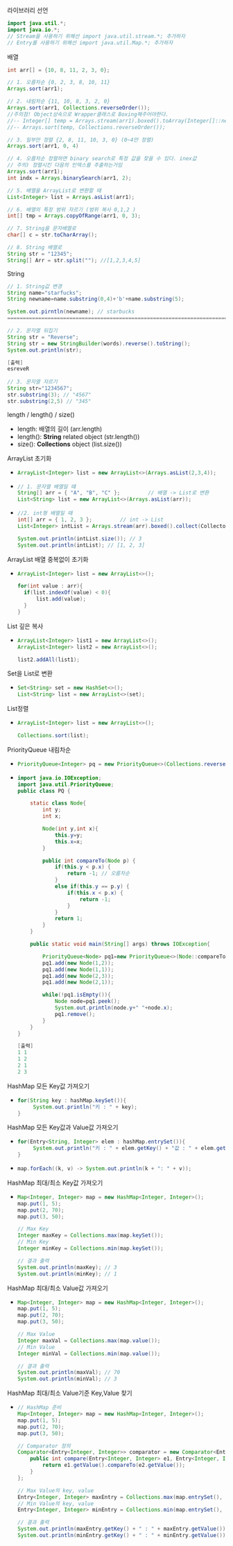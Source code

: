 라이브러리 선언

```java
import java.util.*;
import java.io.*;
// Stream을 사용하기 위해선 import java.util.stream.*; 추가하자
// Entry를 사용하기 위해선 import java.util.Map.*; 추가하자
```



배열

```java
int arr[] = {10, 8, 11, 2, 3, 0};

// 1. 오름차순 {0, 2, 3, 8, 10, 11}
Arrays.sort(arr1);

// 2. 내림차순 {11, 10, 8, 3, 2, 0}
Arrays.sort(arr1, Collections.reverseOrder());
//주의점! Object상속으로 Wrapper클래스로 Boxing해주어야한다.
//-- Integer[] temp = Arrays.stream(arr1).boxed().toArray(Integer[]::new);
//-- Arrays.sort(temp, Collections.reverseOrder());

// 3. 일부만 정렬 {2, 8, 11, 10, 3, 0} (0~4만 정렬)
Arrays.sort(arr1, 0, 4)

// 4. 오름차순 정렬하면 binary search로 특정 값을 찾을 수 있다. inex값
// 주의) 정렬시킨 다음의 인덱스를 추출하는거임
Arrays.sort(arr1);
int indx = Arrays.binarySearch(arr1, 2);

// 5. 배열을 ArrayList로 변환할 때
List<Integer> list = Arrays.asList(arr1);

// 6. 배열의 특정 범위 자르기 (범위 복사 0,1,2 )
int[] tmp = Arrays.copyOfRange(arr1, 0, 3);

// 7. String을 문자배열로
char[] c = str.toCharArray();

// 8. String 배열로 
String str = "12345";
String[] Arr = str.split(""); //[1,2,3,4,5]
```



String

```java
// 1. String값 변경
String name="starfucks";
String newname=name.substring(0,4)+'b'+name.substring(5);

System.out.pirntln(newname); // starbucks
============================================================================

// 2. 문자열 뒤집기
String str = "Reverse";
String str = new StringBuilder(words).reverse().toString();
System.out.println(str); 

[출력]
esreveR
    
// 3. 문자열 자르기
String str="1234567";
str.substring(3); // "4567"
str.substring(2,5) // "345"
```



length / length() / size()

- length: 배열의 길이 (arr.length)
- length(): **String** related object (str.length())
- size(): **Collections** object (list.size())



ArrayList  초기화

- ```java
  ArrayList<Integer> list = new ArrayList<>(Arrays.asList(2,3,4));
  ```
  
- ```java
  // 1. 문자열 배열일 떄
  String[] arr = { "A", "B", "C" };         // 배열 -> List로 변환        
  List<String> list = new ArrayList<>(Arrays.asList(arr));
  ```

- ```java
  //2. int형 배열일 때
  int[] arr = { 1, 2, 3 };         // int -> List        
  List<Integer> intList = Arrays.stream(arr).boxed().collect(Collectors.toList()); 
  
  System.out.println(intList.size()); // 3        
  System.out.println(intList); // [1, 2, 3]
  ```

ArrayList 배열 중복없이 초기화

- ```java
  ArrayList<Integer> list = new ArrayList<>();
  
  for(int value : arr){
  	if(list.indexOf(value) < 0){
  		list.add(value);
  	}
  }
  ```

List 깊은 복사

- ```java
  ArrayList<Integer> list1 = new ArrayList<>();
  ArrayList<Integer> list2 = new ArrayList<>();
  
  list2.addAll(list1);
  ```

Set을 List로 변환

- ```java
  Set<String> set = new HashSet<>();
  List<String> list = new ArrayList<>(set);
  ```

List정렬

- ```java
  ArrayList<Integer> list = new ArrayList<>();
  
  Collections.sort(list);
  ```



PriorityQueue 내림차순

- ```java
  PriorityQueue<Integer> pq = new PriorityQueue<>(Collections.reverseOrder());
  ```

- ```java
  import java.io.IOException;
  import java.util.PriorityQueue;
  public class PQ {
  
      static class Node{
          int y;
          int x;
  
          Node(int y,int x){
              this.y=y;
              this.x=x;
          }
  
          public int compareTo(Node p) {
              if(this.y < p.x) {
                  return -1; // 오름차순
              }
              else if(this.y == p.y) {
                  if(this.x < p.x) {
                      return -1;
                  }
              }
              return 1;
          }
      }
  
      public static void main(String[] args) throws IOException{
  
          PriorityQueue<Node> pq1=new PriorityQueue<>(Node::compareTo);
          pq1.add(new Node(1,2));
          pq1.add(new Node(1,1));
          pq1.add(new Node(2,3));
          pq1.add(new Node(2,1));
  
          while(!pq1.isEmpty()){
              Node node=pq1.peek();
              System.out.println(node.y+" "+node.x);
              pq1.remove();
          }
      }
  }
  
  [출력]
  1 1
  1 2
  2 1
  2 3
  ```



HashMap 모든 Key값 가져오기

- ```java
  for(String key : hashMap.keySet()){
       System.out.println("키 : " + key);
  }
  ```

HashMap 모든 Key값과 Value값 가져오기

- ```java
  for(Entry<String, Integer> elem : hashMap.entrySet()){
       System.out.println("키 : " + elem.getKey() + "값 : " + elem.getValue());
  }
  ```

- ```java
  map.forEach((k, v) -> System.out.println(k + ": " + v));
  ```

HashMap 최대/최소 Key값 가져오기

- ```java
  Map<Integer, Integer> map = new HashMap<Integer, Integer>();        
  map.put(1, 5);        
  map.put(2, 70);        
  map.put(3, 50);         
  
  // Max Key        
  Integer maxKey = Collections.max(map.keySet());         
  // Min Key        
  Integer minKey = Collections.min(map.keySet());         
  
  // 결과 출력        
  System.out.println(maxKey); // 3        
  System.out.println(minKey); // 1
  ```

HashMap 최대/최소 Value값 가져오기

- ```java
  Map<Integer, Integer> map = new HashMap<Integer, Integer>();        
  map.put(1, 5);        
  map.put(2, 70);        
  map.put(3, 50);         
  
  // Max Value        
  Integer maxVal = Collections.max(map.value());         
  // Min Value        
  Integer minVal = Collections.min(map.value());         
  
  // 결과 출력        
  System.out.println(maxVal); // 70        
  System.out.println(minVal); // 3
  ```

HashMap 최대/최소 Value기준 Key,Value 찾기

- ```java
  // HashMap 준비        
  Map<Integer, Integer> map = new HashMap<Integer, Integer>();        
  map.put(1, 5);        
  map.put(2, 70);        
  map.put(3, 50);         
  
  // Comparator 정의        
  Comparator<Entry<Integer, Integer>> comparator = new Comparator<Entry<Integer, Integer>>() {            @Override            
      public int compare(Entry<Integer, Integer> e1, Entry<Integer, Integer> e2) {
          return e1.getValue().compareTo(e2.getValue());
      }        
  };         
  
  // Max Value의 key, value        
  Entry<Integer, Integer> maxEntry = Collections.max(map.entrySet(), comparator);         
  // Min Value의 key, value        
  Entry<Integer, Integer> minEntry = Collections.min(map.entrySet(), comparator);         
  
  // 결과 출력        
  System.out.println(maxEntry.getKey() + " : " + maxEntry.getValue()); // 2 : 70
  System.out.println(minEntry.getKey() + " : " + minEntry.getValue()); // 1 : 5
  ```


